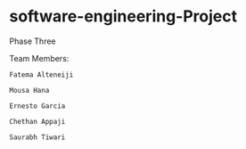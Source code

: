 # software-engineering-Project

Phase Three

Team Members: 

	Fatema Alteneiji

	Mousa Hana

	Ernesto Garcia

	Chethan Appaji

	Saurabh Tiwari

